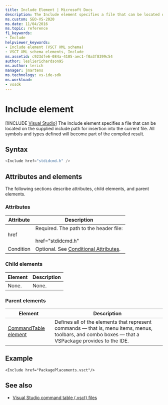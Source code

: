 ```yaml
---
title: Include Element | Microsoft Docs
description: The Include element specifies a file that can be located on the supplied include path for insertion into the current file. 
ms.custom: SEO-VS-2020
ms.date: 11/04/2016
ms.topic: reference
f1_keywords:
- Include
helpviewer_keywords:
- Include element (VSCT XML schema)
- VSCT XML schema elements, Include
ms.assetid: c923dfe6-084a-4105-aec1-f0a3f8399c54
author: leslierichardson95
ms.author: lerich
manager: jmartens
ms.technology: vs-ide-sdk
ms.workload:
- vssdk
---
```

# Include element

 [!INCLUDE [Visual Studio](~/includes/applies-to-version/vs-not-mac.md)]
The Include element specifies a file that can be located on the supplied include path for insertion into the current file.  All symbols and types defined will become part of the compiled result.

## Syntax

```csharp
<Include href="stdidcmd.h" />
```

## Attributes and elements
 The following sections describe attributes, child elements, and parent elements.

### Attributes

|Attribute|Description|
|---------------|-----------------|
|href|Required. The path to the header file:<br /><br /> href="stdidcmd.h"|
|Condition|Optional. See [Conditional Attributes](../extensibility/vsct-xml-schema-conditional-attributes.md).|

### Child elements

|Element|Description|
|-------------|-----------------|
|None.|None.|

### Parent elements

|Element|Description|
|-------------|-----------------|
|[CommandTable element](../extensibility/commandtable-element.md)|Defines all of the elements that represent commands — that is, menu items, menus, toolbars, and combo boxes — that a VSPackage provides to the IDE.|

## Example

```
<Include href="PackagePlacements.vsct"/>
```

## See also
- [Visual Studio command table (.vsct) files](../extensibility/internals/visual-studio-command-table-dot-vsct-files.md)

